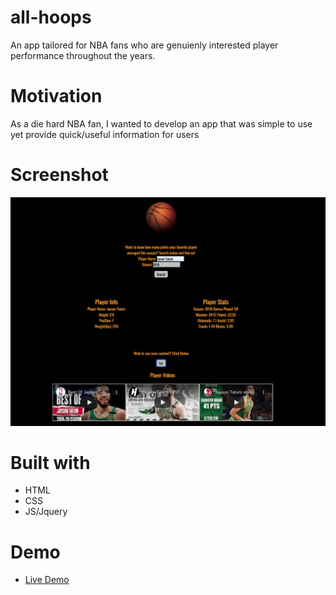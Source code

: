 # all-hoops

An app tailored for NBA fans who are genuienly interested player performance throughout the years.

# Motivation

As a die hard NBA fan, I wanted to develop an app that was simple to use yet provide quick/useful information for users

# Screenshot

![sample](demo-pic.png)



# Built with

* HTML
* CSS
* JS/Jquery


# Demo

- [Live Demo](https://kurisuhehe.github.io/nba-app/)

